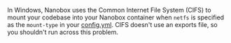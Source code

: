 In Windows, Nanobox uses the Common Internet File System (CIFS) to mount your codebase into your Nanobox container when `netfs` is specified as the `mount-type` in your [config.yml](/local-dev/nanobox-config-yml/). CIFS doesn't use an exports file, so you shouldn't run across this problem.
